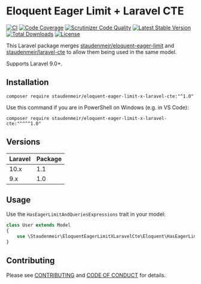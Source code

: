 # Eloquent Eager Limit + Laravel CTE

[![CI](https://github.com/staudenmeir/eloquent-eager-limit-x-laravel-cte/actions/workflows/ci.yml/badge.svg)](https://github.com/staudenmeir/eloquent-eager-limit-x-laravel-cte/actions/workflows/ci.yml)
[![Code Coverage](https://scrutinizer-ci.com/g/staudenmeir/eloquent-eager-limit-x-laravel-cte/badges/coverage.png?b=main)](https://scrutinizer-ci.com/g/staudenmeir/eloquent-eager-limit-x-laravel-cte/?branch=main)
[![Scrutinizer Code Quality](https://scrutinizer-ci.com/g/staudenmeir/eloquent-eager-limit-x-laravel-cte/badges/quality-score.png?b=main)](https://scrutinizer-ci.com/g/staudenmeir/eloquent-eager-limit-x-laravel-cte/?branch=main)
[![Latest Stable Version](https://poser.pugx.org/staudenmeir/eloquent-eager-limit-x-laravel-cte/v/stable)](https://packagist.org/packages/staudenmeir/eloquent-eager-limit-x-laravel-cte)
[![Total Downloads](https://poser.pugx.org/staudenmeir/eloquent-eager-limit-x-laravel-cte/downloads)](https://packagist.org/packages/staudenmeir/eloquent-eager-limit-x-laravel-cte/stats)
[![License](https://poser.pugx.org/staudenmeir/eloquent-eager-limit-x-laravel-cte/license)](https://github.com/staudenmeir/eloquent-eager-limit-x-laravel-cte/blob/main/LICENSE)

This Laravel package merges [staudenmeir/eloquent-eager-limit](https://github.com/staudenmeir/eloquent-eager-limit)
and [staudenmeir/laravel-cte](https://github.com/staudenmeir/laravel-cte) to allow them being used in the same model.

Supports Laravel 9.0+.

## Installation

    composer require staudenmeir/eloquent-eager-limit-x-laravel-cte:"^1.0"

Use this command if you are in PowerShell on Windows (e.g. in VS Code):

    composer require staudenmeir/eloquent-eager-limit-x-laravel-cte:"^^^^1.0"

## Versions

| Laravel | Package |
|:--------|:--------|
| 10.x    | 1.1     |
| 9.x     | 1.0     |

## Usage

Use the `HasEagerLimitAndQueriesExpressions` trait in your model:

```php
class User extends Model
{
    use \Staudenmeir\EloquentEagerLimitXLaravelCte\Eloquent\HasEagerLimitAndQueriesExpressions;
}
```

## Contributing

Please see [CONTRIBUTING](.github/CONTRIBUTING.md) and [CODE OF CONDUCT](.github/CODE_OF_CONDUCT.md) for details.
